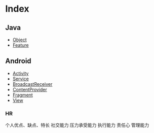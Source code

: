# Index

## Java
- [Object](docs/java/Object.md)
- [Feature](docs/java/Feature.md)

## Android
- [Activity](docs/android/Activity.md)
- [Service](docs/android/Service.md)
- [BroadcastReceiver](docs/android/BroadcastReceiver.md)
- [ContentProvider](docs/android/ContentProvider.md)
- [Fragment](docs/android/Fragment.md)
- [View](docs/android/View.md)

### HR
个人优点、缺点、特长
社交能力
压力承受能力
执行能力
责任心
管理能力